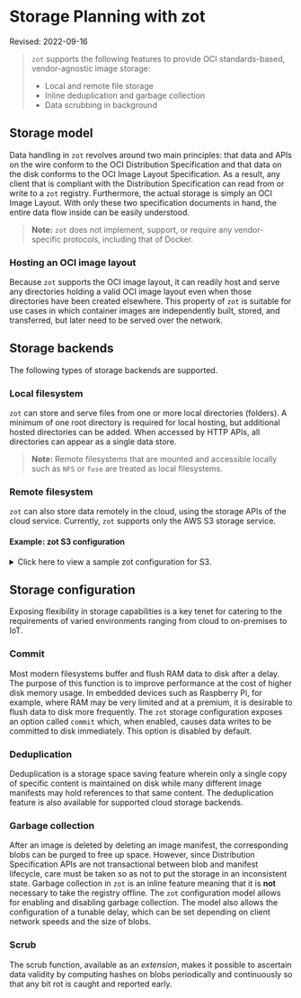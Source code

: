 # Storage Planning with zot

Revised: 2022-09-16

> `zot` supports the following features to provide OCI standards-based, vendor-agnostic image storage:
>
> -   Local and remote file storage
> -   Inline deduplication and garbage collection
> -   Data scrubbing in background


## Storage model

Data handling in `zot` revolves around two main principles: that data and APIs on the wire conform to the OCI Distribution Specification and that data on the disk conforms to the OCI Image Layout Specification. As a result, any client that is compliant with the Distribution Specification can read from or write to a `zot` registry. Furthermore, the actual storage is simply an OCI Image Layout. With only these two specification documents in hand, the entire data flow inside can be easily understood.

> **Note:**
> `zot` does not implement, support, or require any vendor-specific protocols, including that of Docker.

### Hosting an OCI image layout

Because `zot` supports the OCI image layout, it can readily host and serve any directories holding a valid OCI image layout even when those directories have been created elsewhere. This property of `zot` is suitable for use cases in which container images are independently built, stored, and transferred, but later need to be served over the network.

## Storage backends

The following types of storage backends are supported.

### Local filesystem

`zot` can store and serve files from one or more local directories (folders). A minimum of one root directory is required for local hosting, but additional hosted directories can be added. When accessed by HTTP APIs, all directories can appear as a single data store.

> **Note:**
> Remote filesystems that are mounted and accessible locally such as `NFS` or `fuse` are treated as local filesystems.


### Remote filesystem

`zot` can also store data remotely in the cloud, using the storage APIs of the cloud service. Currently, `zot` supports only the AWS S3 storage service.

#### Example: zot S3 configuration

<details>
  <summary markdown="span">Click here to view a sample zot configuration for S3.</summary>

```json

{
    "distSpecVersion": "1.0.1-dev",
    "storage": {
        "rootDirectory": "/tmp/zot",
        "dedupe": true,
        "storageDriver": {
            "name": "s3",
            "rootdirectory": "/zot",
            "region": "us-east-2",
            "bucket": "zot-storage",
            "secure": true,
            "skipverify": false
        },
        "cacheDriver": {
            "name": "dynamodb",
            "endpoint": "http://localhost:4566",
            "region": "us-east-2",
            "tableName": "MainTable"
        },
        "subPaths": {
            "/a": {
                "rootDirectory": "/tmp/zot1",
                "dedupe": false,
                "storageDriver": {
                    "name": "s3",
                    "rootdirectory": "/zot-a",
                    "region": "us-east-2",
                    "bucket": "zot-storage",
                    "secure": true,
                    "skipverify": false
                }
            },
            "/b": {
                "rootDirectory": "/tmp/zot2",
                "dedupe": true,
                "remoteCache": false,
                "storageDriver": {
                    "name": "s3",
                    "rootdirectory": "/zot-b",
                    "region": "us-east-2",
                    "bucket": "zot-storage",
                    "secure": true,
                    "skipverify": false
                }
            },
            "/c": {
                "rootDirectory": "/tmp/zot3",
                "dedupe": true,
                "remoteCache": true,
                "storageDriver": {
                    "name": "s3",
                    "rootdirectory": "/zot-c",
                    "region": "us-east-2",
                    "bucket": "zot-storage",
                    "secure": false,
                    "skipverify": false
                },
                "cacheDriver": {
                    "name": "dynamodb",
                    "endpoint": "http://localhost:4566",
                    "region": "us-east-2",
                    "tableName": "cTable"
                }
            }
        }
    },
    "http": {
        "address": "127.0.0.1",
        "port": "8080"
    },
    "log": {
        "level": "debug"
    }
}

```
</details>


## Storage configuration

Exposing flexibility in storage capabilities is a key tenet for catering to the requirements of varied environments ranging from cloud to on-premises to IoT.

### Commit

Most modern filesystems buffer and flush RAM data to disk after a delay. The purpose of this function is to improve performance at the cost of higher disk memory usage. In embedded devices such as Raspberry Pi, for example, where RAM may be very limited and at a premium, it is desirable to flush data to disk more frequently. The `zot` storage configuration exposes an option called `commit` which, when enabled, causes data
writes to be committed to disk immediately. This option is disabled by default.

### Deduplication

Deduplication is a storage space saving feature wherein only a single copy of specific content is maintained on disk while many different image manifests may hold references to that same content. The deduplication feature is also available for supported cloud storage backends.

### Garbage collection

After an image is deleted by deleting an image manifest, the corresponding blobs can be purged to free up space. However, since Distribution Specification APIs are not transactional between blob and manifest lifecycle, care must be taken so as not to put the storage in an inconsistent state. Garbage collection in `zot` is an inline feature meaning that it is **not** necessary to take the registry offline. The `zot` configuration model allows for enabling and disabling garbage collection. The model also allows the configuration of a tunable delay, which can be set depending on client network speeds and the size of blobs.

### Scrub

The scrub function, available as an *extension*, makes it possible to ascertain data validity by computing hashes on blobs periodically and continuously so that any bit rot is caught and reported early.
